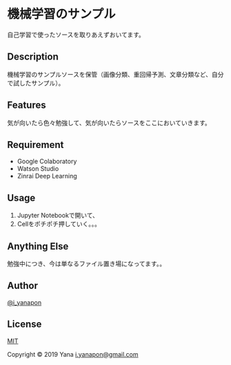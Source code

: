 # 機械学習のサンプル

自己学習で使ったソースを取りあえずおいてます。

## Description

機械学習のサンプルソースを保管（画像分類、重回帰予測、文章分類など、自分で試したサンプル）。

## Features

気が向いたら色々勉強して、気が向いたらソースをここにおいていきます。

## Requirement

- Google Colaboratory
- Watson Studio
- Zinrai Deep Learning

## Usage

1. Jupyter Notebookで開いて、
2. Cellをポチポチ押していく。。。

## Anything Else

勉強中につき、今は単なるファイル置き場になってます。。

## Author

[@i_yanapon](https://twitter.com/i_yanapon)

## License

[MIT](https://mit-license.org/)

Copyright © 2019 Yana <i.yanapon@gmail.com>
